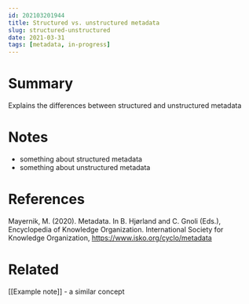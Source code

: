 ```yaml
---
id: 202103201944
title: Structured vs. unstructured metadata
slug: structured-unstructured
date: 2021-03-31
tags: [metadata, in-progress]
---
```


# Summary
Explains the differences between structured and unstructured metadata

# Notes
- something about structured metadata
- something about unstructured metadata

# References        
Mayernik, M. (2020). Metadata. In B. Hjørland and C. Gnoli (Eds.), Encyclopedia of Knowledge Organization. International Society for Knowledge Organization, https://www.isko.org/cyclo/metadata

# Related
[[Example note]] - a similar concept